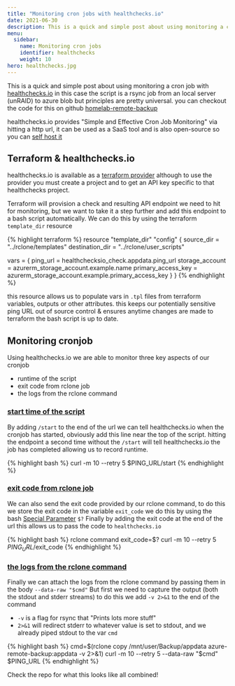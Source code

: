 ```yaml
---
title: "Monitoring cron jobs with healthchecks.io"
date: 2021-06-30
description: This is a quick and simple post about using monitoring a cron job with [healthchecks.io](https://healthchecks.io/)
menu:
  sidebar:
    name: Monitoring cron jobs
    identifier: healthchecks
    weight: 10
hero: healthchecks.jpg
---
```


This is a quick and simple post about using monitoring a cron job with [healthchecks.io](https://healthchecks.io/)
in this case the script is a rsync job from an local server (unRAID) to azure blob but principles are pretty universal.
you can checkout the code for this on github [homelab-remote-backup](https://github.com/thecomalley/homelab-remote-backup)

healthchecks.io provides "Simple and Effective Cron Job Monitoring" via hitting a http url, it can be used as a SaaS tool and is also open-source so you can [self host it](https://healthchecks.io/docs/self_hosted/)

## Terraform & healthchecks.io
healthchecks.io is available as a [terraform provider](https://github.com/kristofferahl/terraform-provider-healthchecksio) although to use the provider you must create a project and to get an API key specific to that healthchecks project. 

Terraform will provision a check and resulting API endpoint we need to hit for monitoring, but we want to take it a step further and add this endpoint to a bash script automatically. We can do this by using the terraform `template_dir` resource

{% highlight terraform %}
resource "template_dir" "config" {
  source_dir      = "../rclone/templates"
  destination_dir = "../rclone/user_scripts"

  vars = {
    ping_url           = healthchecksio_check.appdata.ping_url
    storage_account    = azurerm_storage_account.example.name
    primary_access_key = azurerm_storage_account.example.primary_access_key
  }
}
{% endhighlight %}

this resource allows us to populate vars in `.tpl` files from terraform variables, outputs or other attributes. this keeps our potentially sensitive ping URL out of source control & ensures anytime changes are made to terraform the bash script is up to date.

## Monitoring cronjob
Using healthchecks.io we are able to monitor three key aspects of our cronjob
- runtime of the script
- exit code from rclone job
- the logs from the rclone command

### [start time of the script](https://healthchecks.io/docs/measuring_script_run_time/)
By adding `/start` to the end of the url we can tell healthchecks.io when the cronjob has started, obviously add this line near the top of the script. hitting the endpoint a second time without the `/start` will tell healthchecks.io the job has completed allowing us to record runtime.

{% highlight bash %}
curl -m 10 --retry 5 $PING_URL/start
{% endhighlight %}

### [exit code from rclone job](https://rclone.org/docs/#list-of-exit-codes)
We can also send the exit code provided by our rclone command, to do this we store the exit code in the variable `exit_code` 
we do this by using the bash [Special Parameter](https://www.gnu.org/software/bash/manual/bash.html#index-_0024_003f) `$?`
Finally by adding the exit code at the end of the url this allows us to pass the code to `healthchecks.io`

{% highlight bash %}
rclone command
exit_code=$?
curl -m 10 --retry 5 $PING_URL/$exit_code
{% endhighlight %}

### [the logs from the rclone command](https://healthchecks.io/docs/attaching_logs/)
Finally we can attach the logs from the rclone command by passing them in the body `--data-raw "$cmd"`
But first we need to capture the output (both the stdout and stderr streams) to do this we add `-v 2>&1` to the end of the command
- `-v` is a flag for rsync that "Prints lots more stuff" 
- `2>&1` will redirect stderr to whatever value is set to stdout, and we already piped stdout to the var `cmd`

 {% highlight bash %}
cmd=$(rclone copy /mnt/user/Backup/appdata azure-remote-backup:appdata -v 2>&1)
curl -m 10 --retry 5 --data-raw "$cmd" $PING_URL
{% endhighlight %}

Check the repo for what this looks like all combined!